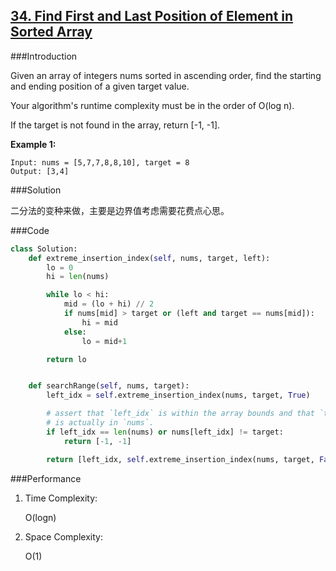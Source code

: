 ## [34. Find First and Last Position of Element in Sorted Array](https://leetcode-cn.com/problems/find-first-and-last-position-of-element-in-sorted-array/)

###Introduction

Given an array of integers nums sorted in ascending order, find the starting and ending position of a given target value.

Your algorithm's runtime complexity must be in the order of O(log n).

If the target is not found in the array, return [-1, -1].

**Example 1:**

```
Input: nums = [5,7,7,8,8,10], target = 8
Output: [3,4]
```

###Solution

二分法的变种来做，主要是边界值考虑需要花费点心思。

###Code

```python
class Solution:
    def extreme_insertion_index(self, nums, target, left):
        lo = 0
        hi = len(nums)

        while lo < hi:
            mid = (lo + hi) // 2
            if nums[mid] > target or (left and target == nums[mid]):
                hi = mid
            else:
                lo = mid+1

        return lo


    def searchRange(self, nums, target):
        left_idx = self.extreme_insertion_index(nums, target, True)

        # assert that `left_idx` is within the array bounds and that `target`
        # is actually in `nums`.
        if left_idx == len(nums) or nums[left_idx] != target:
            return [-1, -1]

        return [left_idx, self.extreme_insertion_index(nums, target, False)-1]
```

###Performance

1. Time Complexity: 

   O(logn)

2. Space Complexity:

   O(1)
